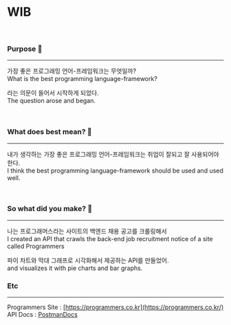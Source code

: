# WIB
<br>

### Purpose 🎯
---
가장 좋은 프로그래밍 언어-프레임워크는 무엇일까?<br>
What is the best programming language-framework?

라는 의문이 들어서 시작하게 되었다.<br>
The question arose and began.

<br>

### What does best mean? 📮
---
내가 생각하는 가장 좋은 프로그래밍 언어-프레임워크는 취업이 잘되고 잘 사용되어야 한다.<br>
I think the best programming language-framework should be used and used well.

<br>

### So what did you make? 🌳
---
나는 프로그래머스라는 사이트의 백엔드 채용 공고를 크롤링해서<br>
I created an API that crawls the back-end job recruitment notice of a site called Programmers

파이 차트와 막대 그래프로 시각화해서 제공하는 API를 만들었어.<br>
and visualizes it with pie charts and bar graphs.

### Etc
---
Programmers Site : [https://programmers.co.kr](https://programmers.co.kr/)<br>
API Docs : [PostmanDocs](https://documenter.getpostman.com/view/20482645/2s93z3fkm6)
